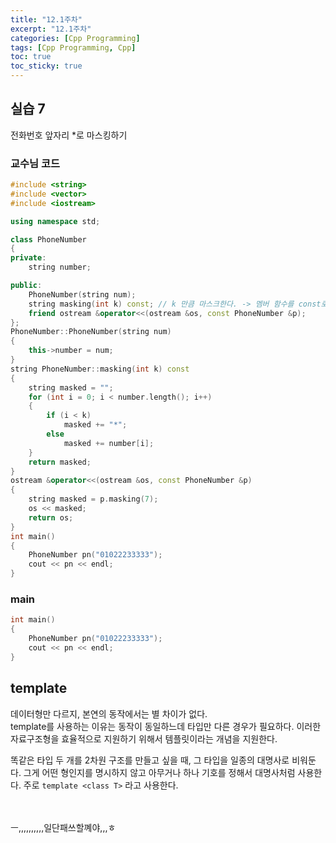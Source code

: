 ```yaml
---
title: "12.1주차"
excerpt: "12.1주차"
categories: [Cpp Programming]
tags: [Cpp Programming, Cpp]
toc: true
toc_sticky: true
---
```


## 실습 7

전화번호 앞자리 \*로 마스킹하기

### 교수님 코드

```cpp
#include <string>
#include <vector>
#include <iostream>

using namespace std;

class PhoneNumber
{
private:
    string number;

public:
    PhoneNumber(string num);
    string masking(int k) const; // k 만큼 마스크한다. -> 멤버 함수를 const로 설정해봄.
    friend ostream &operator<<(ostream &os, const PhoneNumber &p);
};
PhoneNumber::PhoneNumber(string num)
{
    this->number = num;
}
string PhoneNumber::masking(int k) const
{
    string masked = "";
    for (int i = 0; i < number.length(); i++)
    {
        if (i < k)
            masked += "*";
        else
            masked += number[i];
    }
    return masked;
}
ostream &operator<<(ostream &os, const PhoneNumber &p)
{
    string masked = p.masking(7);
    os << masked;
    return os;
}
int main()
{
    PhoneNumber pn("01022233333");
    cout << pn << endl;
}
```

### main

```cpp
int main()
{
    PhoneNumber pn("01022233333");
    cout << pn << endl;
}
```

## template

데이터형만 다르지, 본연의 동작에서는 별 차이가 없다. <br>
template를 사용하는 이유는 동작이 동일하느데 타입만 다른 경우가 필요하다. 이러한 자료구조형을 효율적으로 지원하기 위해서 템플릿이라는 개념을 지원한다. <br>

똑같은 타입 두 개를 2차원 구조를 만들고 싶을 때, 그 타입을 일종의 대명사로 비워둔다. 그게 어떤 형인지를 명시하지 않고 아무거나 하나 기호를 정해서 대명사처럼 사용한다. 주로 `template <class T>` 라고 사용한다. <br><br><br>

ㅡ,,,,,,,,,,일단패쓰할꼐야,,,ㅎ
